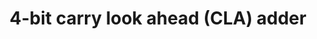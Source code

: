---
layout: page
title: 4-bit carry look ahead (CLA) adder
description: A 4-bit carry look ahead (CLA) adder implemented in MAGIC and simulated in LTSpice.
img: assets/img/VLSI.jpg
redirect: https://github.com/aravind-3105/VLSI-Project
importance: 3
category: work
---